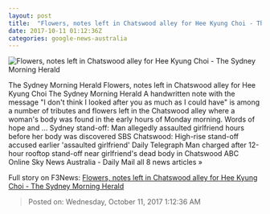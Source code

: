 ```yaml
---
layout: post
title:  "Flowers, notes left in Chatswood alley for Hee Kyung Choi - The Sydney Morning Herald"
date: 2017-10-11 01:12:36Z
categories: google-news-australia
---
```


![Flowers, notes left in Chatswood alley for Hee Kyung Choi - The Sydney Morning Herald](http://www.smh.com.au/content/dam/images/g/y/y/e/d/z/image.related.articleLeadwide.620x349.gyye99.png/1507685499353.jpg)

The Sydney Morning Herald Flowers, notes left in Chatswood alley for Hee Kyung Choi The Sydney Morning Herald A handwritten note with the message "I don't think I looked after you as much as I could have" is among a number of tributes and flowers left in the Chatswood alley where a woman's body was found in the early hours of Monday morning. Words of hope and ... Sydney stand-off: Man allegedly assaulted girlfriend hours before her body was discovered SBS Chatswood: High-rise stand-off accused earlier 'assaulted girlfriend' Daily Telegraph Man charged after 12-hour rooftop stand-off near girlfriend's dead body in Chatswood ABC Online Sky News Australia - Daily Mail all 8 news articles »


Full story on F3News: [Flowers, notes left in Chatswood alley for Hee Kyung Choi - The Sydney Morning Herald](http://www.f3nws.com/n/SnnGyH)

> Posted on: Wednesday, October 11, 2017 1:12:36 AM
